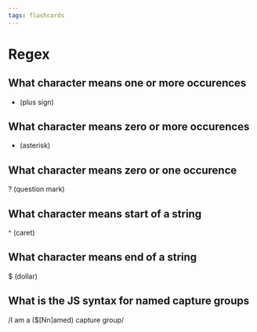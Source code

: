 ```yaml
---
tags: flashcards
---
```


# Regex

## What character means one or more occurences

+ (plus sign)

## What character means zero or more occurences

* (asterisk)

## What character means zero or one occurence

? (question mark)

## What character means start of a string

^ (caret)

## What character means end of a string

$ (dollar)

## What is the JS syntax for named capture groups

/I am a ($<name>[Nn]amed) capture group/
